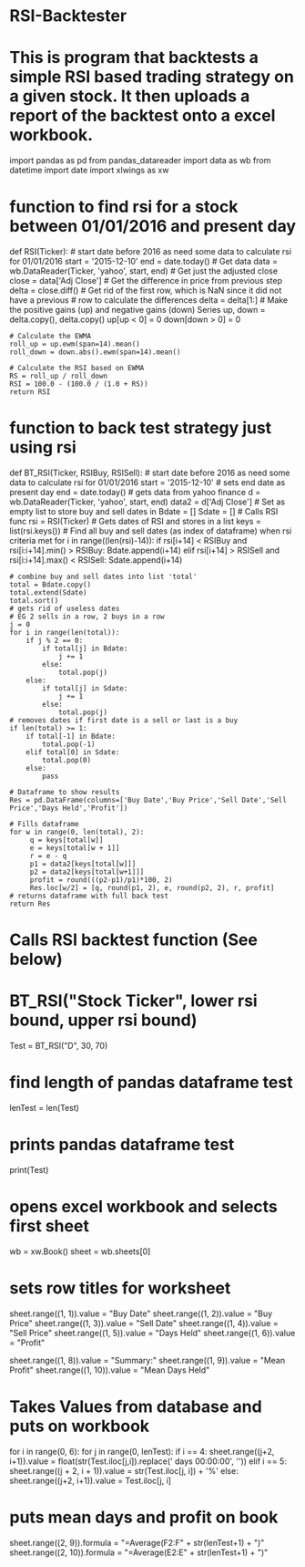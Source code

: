 # RSI-Backtester
# This is program that backtests a simple RSI based trading strategy on a given stock. It then uploads a report of the backtest onto a excel workbook.

import pandas as pd
from pandas_datareader import data as wb
from datetime import date
import xlwings as xw


# function to find rsi for a stock between 01/01/2016 and present day
def RSI(Ticker):
    # start date before 2016 as need some data to calculate rsi for 01/01/2016
    start = '2015-12-10'
    end = date.today()
    # Get data
    data = wb.DataReader(Ticker, 'yahoo', start, end)
    # Get just the adjusted close
    close = data['Adj Close']
    # Get the difference in price from previous step
    delta = close.diff()
    # Get rid of the first row, which is NaN since it did not have a previous
    # row to calculate the differences
    delta = delta[1:]
    # Make the positive gains (up) and negative gains (down) Series
    up, down = delta.copy(), delta.copy()
    up[up < 0] = 0
    down[down > 0] = 0

    # Calculate the EWMA
    roll_up = up.ewm(span=14).mean()
    roll_down = down.abs().ewm(span=14).mean()

    # Calculate the RSI based on EWMA
    RS = roll_up / roll_down
    RSI = 100.0 - (100.0 / (1.0 + RS))
    return RSI


# function to back test strategy just using rsi
def BT_RSI(Ticker, RSIBuy, RSISell):
    # start date before 2016 as need some data to calculate rsi for 01/01/2016
    start = '2015-12-10'
    # sets end date as present day
    end = date.today()
    # gets data from yahoo finance
    d = wb.DataReader(Ticker, 'yahoo', start, end)
    data2 = d['Adj Close']
    # Set as empty list to store buy and sell dates in
    Bdate = []
    Sdate = []
    # Calls RSI func
    rsi = RSI(Ticker)
    # Gets dates of RSI and stores in a list
    keys = list(rsi.keys())
    # Find all buy and sell dates (as index of dataframe) when rsi criteria met
    for i in range((len(rsi)-14)):
        if rsi[i+14] < RSIBuy and rsi[i:i+14].min() > RSIBuy:
            Bdate.append(i+14)
        elif rsi[i+14] > RSISell and rsi[i:i+14].max() < RSISell:
            Sdate.append(i+14)

    # combine buy and sell dates into list 'total'
    total = Bdate.copy()
    total.extend(Sdate)
    total.sort()
    # gets rid of useless dates
    # EG 2 sells in a row, 2 buys in a row
    j = 0
    for i in range(len(total)):
        if j % 2 == 0:
            if total[j] in Bdate:
                j += 1
            else:
                total.pop(j)
        else:
            if total[j] in Sdate:
                j += 1
            else:
                total.pop(j)
    # removes dates if first date is a sell or last is a buy
    if len(total) >= 1:
        if total[-1] in Bdate:
            total.pop(-1)
        elif total[0] in Sdate:
            total.pop(0)
        else:
            pass

    # Dataframe to show results
    Res = pd.DataFrame(columns=['Buy Date','Buy Price','Sell Date','Sell Price','Days Held','Profit'])

    # Fills dataframe
    for w in range(0, len(total), 2):
         q = keys[total[w]]
         e = keys[total[w + 1]]
         r = e - q
         p1 = data2[keys[total[w]]]
         p2 = data2[keys[total[w+1]]]
         profit = round(((p2-p1)/p1)*100, 2)
         Res.loc[w/2] = [q, round(p1, 2), e, round(p2, 2), r, profit]
    # returns dataframe with full back test
    return Res






# Calls RSI backtest function (See below)
# BT_RSI("Stock Ticker", lower rsi bound, upper rsi bound)
Test = BT_RSI("D", 30, 70)
# find length of pandas dataframe test
lenTest = len(Test)
# prints pandas dataframe test
print(Test)
# opens excel workbook and selects first sheet
wb = xw.Book()
sheet = wb.sheets[0]

# sets row titles for worksheet
sheet.range((1, 1)).value = "Buy Date"
sheet.range((1, 2)).value = "Buy Price"
sheet.range((1, 3)).value = "Sell Date"
sheet.range((1, 4)).value = "Sell Price"
sheet.range((1, 5)).value = "Days Held"
sheet.range((1, 6)).value = "Profit"

sheet.range((1, 8)).value = "Summary:"
sheet.range((1, 9)).value = "Mean Profit"
sheet.range((1, 10)).value = "Mean Days Held"


# Takes Values from database and puts on workbook
for i in range(0, 6):
    for j in range(0, lenTest):
        if i == 4:
            sheet.range((j+2, i+1)).value = float(str(Test.iloc[j,i]).replace(' days 00:00:00', ''))
        elif i == 5:
            sheet.range((j + 2, i + 1)).value = str(Test.iloc[j, i]) + '%'
        else:
            sheet.range((j+2, i+1)).value = Test.iloc[j, i]

# puts mean days and profit on book
sheet.range((2, 9)).formula = "=Average(F2:F" + str(lenTest+1) + ")"
sheet.range((2, 10)).formula = "=Average(E2:E" + str(lenTest+1) + ")"

